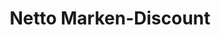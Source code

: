 ---
title: "Netto Marken-Discount"
url: /rastatt/netto-marken-discount-murgtalstrasse/
shop: Supermarkt
---